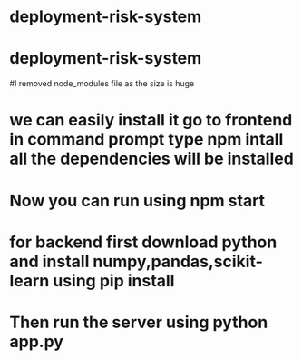 ﻿# deployment-risk-system
# deployment-risk-system
#I removed node_modules file as the size is huge 
# we can easily install it go to frontend in command prompt type npm intall all the dependencies will be installed 
# Now you can run using npm start 
# for backend first download python and install numpy,pandas,scikit-learn using pip install
# Then run the server using python app.py
